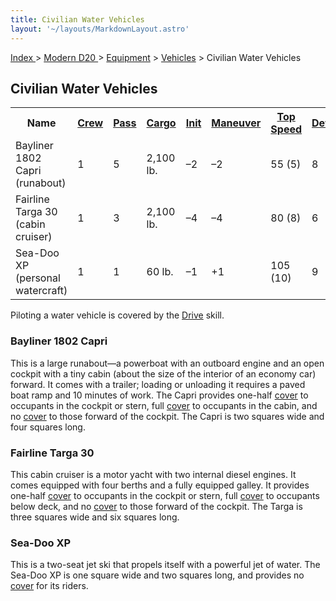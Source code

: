 ```yaml
---
title: Civilian Water Vehicles
layout: '~/layouts/MarkdownLayout.astro'
---
```


[ Index ](/) > [ Modern D20 ](/modern.d20.srd) > [Equipment](/modern.d20.srd/equipment) > [Vehicles](/modern.d20.srd/equipment/equipment.vehicles) > Civilian Water Vehicles

## Civilian Water Vehicles


<table> <tr> <th>Name</th> <th><a href="/modern.d20.srd/equipment/equipment.vehicles">Crew</a></th> <th><a href="/modern.d20.srd/equipment/equipment.vehicles">Pass</a></th> <th><a href="/modern.d20.srd/equipment/equipment.vehicles">Cargo</a></th> <th><a href="/modern.d20.srd/equipment/equipment.vehicles">Init</a></th> <th><a href="/modern.d20.srd/equipment/equipment.vehicles">Maneuver</a></th> <th><a href="/modern.d20.srd/equipment/equipment.vehicles">Top Speed</a></th> <th><a href="/modern.d20.srd/equipment/equipment.vehicles">Defense</a></th> <th><a href="/modern.d20.srd/equipment/equipment.vehicles">Hardness</a></th> <th><a href="/modern.d20.srd/equipment/equipment.vehicles">Hit Points</a></th> <th><a href="/modern.d20.srd/equipment/equipment.vehicles">Size</a></th> <th><a href="/modern.d20.srd/equipment/equipment.vehicles">Purchase DC</a></th> <th><a href="/modern.d20.srd/equipment/equipment.vehicles">Restriction</a></th> </tr> <tr><td> Bayliner 1802 Capri (runabout)</td><td> 1</td><td> 5</td><td> 2,100 lb.</td><td> –2</td><td> –2</td><td> 55 (5)</td><td> 8</td><td> 5</td><td> 28</td><td> H</td><td> 28</td><td> Lic (+1) </td></tr> <tr><td> Fairline Targa 30 (cabin cruiser)</td><td> 1</td><td> 3</td><td> 2,100 lb.</td><td> –4</td><td> –4</td><td> 80 (8)</td><td> 6</td><td> 5</td><td> 40</td><td> G</td><td> 32</td><td> Lic (+1) </td></tr> <tr><td> Sea-Doo XP (personal watercraft)</td><td> 1</td><td> 1</td><td> 60 lb.</td><td> –1</td><td> +1</td><td> 105 (10)</td><td> 9</td><td> 5</td><td> 22</td><td> L</td><td> 24</td><td> Lic (+1) </td></tr></table>



Piloting a water vehicle is covered by the
[Drive](/modern.d20.srd/skills/drive) skill.

### Bayliner 1802 Capri

This is a large runabout—a powerboat with an outboard engine and an open
cockpit with a tiny cabin (about the size of the interior of an economy car)
forward. It comes with a trailer; loading or unloading it requires a paved
boat ramp and 10 minutes of work. The Capri provides one-half
[cover](/modern.d20.srd/combat/cover) to occupants in the cockpit or stern,
full [cover](/modern.d20.srd/combat/cover) to occupants in the cabin, and no
[cover](/modern.d20.srd/combat/cover) to those forward of the cockpit. The
Capri is two squares wide and four squares long.

### Fairline Targa 30

This cabin cruiser is a motor yacht with two internal diesel engines. It comes
equipped with four berths and a fully equipped galley. It provides one-half
[cover](/modern.d20.srd/combat/cover) to occupants in the cockpit or stern,
full [cover](/modern.d20.srd/combat/cover) to occupants below deck, and no
[cover](/modern.d20.srd/combat/cover) to those forward of the cockpit. The
Targa is three squares wide and six squares long.

### Sea-Doo XP

This is a two-seat jet ski that propels itself with a powerful jet of water.
The Sea-Doo XP is one square wide and two squares long, and provides no
[cover](/modern.d20.srd/combat/cover) for its riders.


